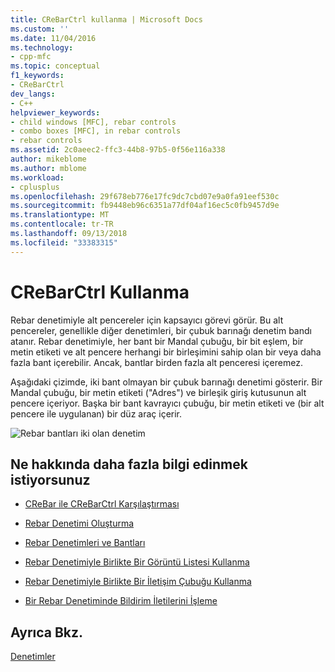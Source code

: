 ```yaml
---
title: CReBarCtrl kullanma | Microsoft Docs
ms.custom: ''
ms.date: 11/04/2016
ms.technology:
- cpp-mfc
ms.topic: conceptual
f1_keywords:
- CReBarCtrl
dev_langs:
- C++
helpviewer_keywords:
- child windows [MFC], rebar controls
- combo boxes [MFC], in rebar controls
- rebar controls
ms.assetid: 2c0aeec2-ffc3-44b8-97b5-0f56e116a338
author: mikeblome
ms.author: mblome
ms.workload:
- cplusplus
ms.openlocfilehash: 29f678eb776e17fc9dc7cbd07e9a0fa91eef530c
ms.sourcegitcommit: fb9448eb96c6351a77df04af16ec5c0fb9457d9e
ms.translationtype: MT
ms.contentlocale: tr-TR
ms.lasthandoff: 09/13/2018
ms.locfileid: "33383315"
---
```

# <a name="using-crebarctrl"></a>CReBarCtrl Kullanma
Rebar denetimiyle alt pencereler için kapsayıcı görevi görür. Bu alt pencereler, genellikle diğer denetimleri, bir çubuk barınağı denetim bandı atanır. Rebar denetimiyle, her bant bir Mandal çubuğu, bir bit eşlem, bir metin etiketi ve alt pencere herhangi bir birleşimini sahip olan bir veya daha fazla bant içerebilir. Ancak, bantlar birden fazla alt penceresi içeremez.  
  
 Aşağıdaki çizimde, iki bant olmayan bir çubuk barınağı denetimi gösterir. Bir Mandal çubuğu, bir metin etiketi ("Adres") ve birleşik giriş kutusunun alt pencere içeriyor. Başka bir bant kavrayıcı çubuğu, bir metin etiketi ve (bir alt pencere ile uygulanan) bir düz araç içerir.  
  
 ![Rebar bantları iki olan denetim](../mfc/media/vc4ruz1.gif "vc4ruz1")  
  
## <a name="what-do-you-want-to-know-more-about"></a>Ne hakkında daha fazla bilgi edinmek istiyorsunuz  
  
-   [CReBar ile CReBarCtrl Karşılaştırması](../mfc/crebar-vs-crebarctrl.md)  
  
-   [Rebar Denetimi Oluşturma](../mfc/creating-a-rebar-control.md)  
  
-   [Rebar Denetimleri ve Bantları](../mfc/rebar-controls-and-bands.md)  
  
-   [Rebar Denetimiyle Birlikte Bir Görüntü Listesi Kullanma](../mfc/using-an-image-list-with-a-rebar-control.md)  
  
-   [Rebar Denetimiyle Birlikte Bir İletişim Çubuğu Kullanma](../mfc/using-a-dialog-bar-with-a-rebar-control.md)  
  
-   [Bir Rebar Denetiminde Bildirim İletilerini İşleme](../mfc/processing-notification-messages-in-a-rebar-control.md)  
  
## <a name="see-also"></a>Ayrıca Bkz.  
 [Denetimler](../mfc/controls-mfc.md)

